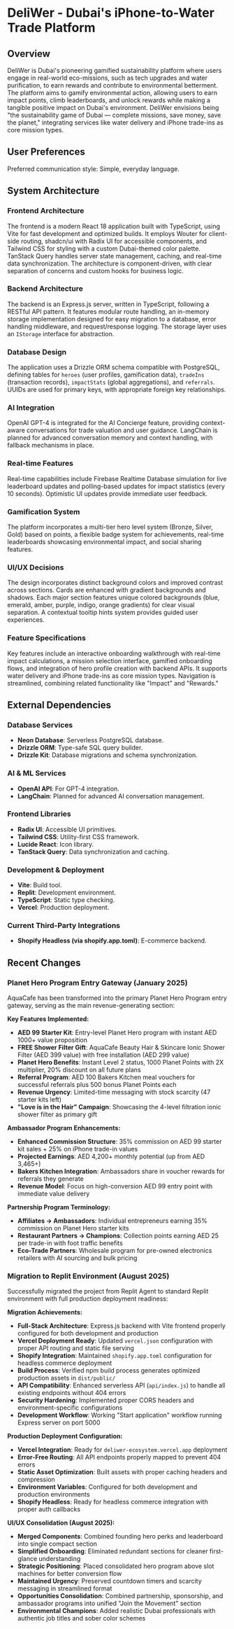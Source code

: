 # DeliWer - Dubai's iPhone-to-Water Trade Platform

## Overview
DeliWer is Dubai's pioneering gamified sustainability platform where users engage in real-world eco-missions, such as tech upgrades and water purification, to earn rewards and contribute to environmental betterment. The platform aims to gamify environmental action, allowing users to earn impact points, climb leaderboards, and unlock rewards while making a tangible positive impact on Dubai's environment. DeliWer envisions being "the sustainability game of Dubai — complete missions, save money, save the planet," integrating services like water delivery and iPhone trade-ins as core mission types.

## User Preferences
Preferred communication style: Simple, everyday language.

## System Architecture

### Frontend Architecture
The frontend is a modern React 18 application built with TypeScript, using Vite for fast development and optimized builds. It employs Wouter for client-side routing, shadcn/ui with Radix UI for accessible components, and Tailwind CSS for styling with a custom Dubai-themed color palette. TanStack Query handles server state management, caching, and real-time data synchronization. The architecture is component-driven, with clear separation of concerns and custom hooks for business logic.

### Backend Architecture
The backend is an Express.js server, written in TypeScript, following a RESTful API pattern. It features modular route handling, an in-memory storage implementation designed for easy migration to a database, error handling middleware, and request/response logging. The storage layer uses an `IStorage` interface for abstraction.

### Database Design
The application uses a Drizzle ORM schema compatible with PostgreSQL, defining tables for `heroes` (user profiles, gamification data), `tradeIns` (transaction records), `impactStats` (global aggregations), and `referrals`. UUIDs are used for primary keys, with appropriate foreign key relationships.

### AI Integration
OpenAI GPT-4 is integrated for the AI Concierge feature, providing context-aware conversations for trade valuation and user guidance. LangChain is planned for advanced conversation memory and context handling, with fallback mechanisms in place.

### Real-time Features
Real-time capabilities include Firebase Realtime Database simulation for live leaderboard updates and polling-based updates for impact statistics (every 10 seconds). Optimistic UI updates provide immediate user feedback.

### Gamification System
The platform incorporates a multi-tier hero level system (Bronze, Silver, Gold) based on points, a flexible badge system for achievements, real-time leaderboards showcasing environmental impact, and social sharing features.

### UI/UX Decisions
The design incorporates distinct background colors and improved contrast across sections. Cards are enhanced with gradient backgrounds and shadows. Each major section features unique colored backgrounds (blue, emerald, amber, purple, indigo, orange gradients) for clear visual separation. A contextual tooltip hints system provides guided user experiences.

### Feature Specifications
Key features include an interactive onboarding walkthrough with real-time impact calculations, a mission selection interface, gamified onboarding flows, and integration of hero profile creation with backend APIs. It supports water delivery and iPhone trade-ins as core mission types. Navigation is streamlined, combining related functionality like "Impact" and "Rewards."

## External Dependencies

### Database Services
- **Neon Database**: Serverless PostgreSQL database.
- **Drizzle ORM**: Type-safe SQL query builder.
- **Drizzle Kit**: Database migrations and schema synchronization.

### AI & ML Services
- **OpenAI API**: For GPT-4 integration.
- **LangChain**: Planned for advanced AI conversation management.

### Frontend Libraries
- **Radix UI**: Accessible UI primitives.
- **Tailwind CSS**: Utility-first CSS framework.
- **Lucide React**: Icon library.
- **TanStack Query**: Data synchronization and caching.

### Development & Deployment
- **Vite**: Build tool.
- **Replit**: Development environment.
- **TypeScript**: Static type checking.
- **Vercel**: Production deployment.

### Current Third-Party Integrations
- **Shopify Headless (via shopify.app.toml)**: E-commerce backend.

## Recent Changes

### Planet Hero Program Entry Gateway (January 2025)
AquaCafe has been transformed into the primary Planet Hero Program entry gateway, serving as the main revenue-generating section:

**Key Features Implemented:**
- **AED 99 Starter Kit**: Entry-level Planet Hero program with instant AED 1000+ value proposition
- **FREE Shower Filter Gift**: AquaCafe Beauty Hair & Skincare Ionic Shower Filter (AED 399 value) with free installation (AED 299 value) 
- **Planet Hero Benefits**: Instant Level 2 status, 1000 Planet Points with 2X multiplier, 20% discount on all future plans
- **Referral Program**: AED 100 Bakers Kitchen meal vouchers for successful referrals plus 500 bonus Planet Points each
- **Revenue Urgency**: Limited-time messaging with stock scarcity (47 starter kits left)
- **"Love is in the Hair" Campaign**: Showcasing the 4-level filtration ionic shower filter as primary gift

**Ambassador Program Enhancements:**
- **Enhanced Commission Structure**: 35% commission on AED 99 starter kit sales + 25% on iPhone trade-in values
- **Projected Earnings**: AED 4,200+ monthly potential (up from AED 3,465+)
- **Bakers Kitchen Integration**: Ambassadors share in voucher rewards for referrals they generate
- **Revenue Model**: Focus on high-conversion AED 99 entry point with immediate value delivery

**Partnership Program Terminology:**
- **Affiliates → Ambassadors**: Individual entrepreneurs earning 35% commission on Planet Hero starter kits
- **Restaurant Partners → Champions**: Collection points earning AED 25 per trade-in with foot traffic benefits
- **Eco-Trade Partners**: Wholesale program for pre-owned electronics retailers with AI sourcing and bulk pricing

### Migration to Replit Environment (August 2025)
Successfully migrated the project from Replit Agent to standard Replit environment with full production deployment readiness:

**Migration Achievements:**
- **Full-Stack Architecture**: Express.js backend with Vite frontend properly configured for both development and production
- **Vercel Deployment Ready**: Updated `vercel.json` configuration with proper API routing and static file serving
- **Shopify Integration**: Maintained `shopify.app.toml` configuration for headless commerce deployment
- **Build Process**: Verified npm build process generates optimized production assets in `dist/public/`
- **API Compatibility**: Enhanced serverless API (`api/index.js`) to handle all existing endpoints without 404 errors
- **Security Hardening**: Implemented proper CORS headers and environment-specific configurations
- **Development Workflow**: Working "Start application" workflow running Express server on port 5000

**Production Deployment Configuration:**
- **Vercel Integration**: Ready for `deliwer-ecosystem.vercel.app` deployment
- **Error-Free Routing**: All API endpoints properly mapped to prevent 404 errors
- **Static Asset Optimization**: Built assets with proper caching headers and compression
- **Environment Variables**: Configured for both development and production environments
- **Shopify Headless**: Ready for headless commerce integration with proper auth callbacks

**UI/UX Consolidation (August 2025):**
- **Merged Components**: Combined founding hero perks and leaderboard into single compact section
- **Simplified Onboarding**: Eliminated redundant sections for cleaner first-glance understanding
- **Strategic Positioning**: Placed consolidated hero program above slot machines for better conversion flow
- **Maintained Urgency**: Preserved countdown timers and scarcity messaging in streamlined format
- **Opportunities Consolidation**: Combined partnership, sponsorship, and ambassador programs into unified "Join the Movement" section
- **Environmental Champions**: Added realistic Dubai professionals with authentic job titles and sober color schemes